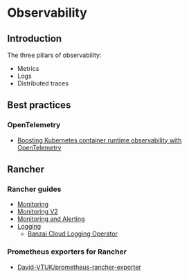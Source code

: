 # Observability

## Introduction

The three pillars of observability:

* Metrics
* Logs
* Distributed traces

## Best practices

### OpenTelemetry

* [Boosting Kubernetes container runtime observability with OpenTelemetry](https://kubernetes.io/blog/2022/12/01/runtime-observability-opentelemetry/)

## Rancher

### Rancher guides

* [Monitoring](https://ranchermanager.docs.rancher.com/pages-for-subheaders/monitoring-alerting-guides)
* [Monitoring V2](https://ranchermanager.docs.rancher.com/pages-for-subheaders/monitoring-v2-configuration-guides)
* [Monitoring and Alerting](https://ranchermanager.docs.rancher.com/pages-for-subheaders/monitoring-and-alerting)
* [Logging](https://ranchermanager.docs.rancher.com/pages-for-subheaders/logging)
  * [Banzai Cloud Logging Operator](https://banzaicloud.com/docs/one-eye/logging-operator/)

### Prometheus exporters for Rancher

* [David-VTUK/prometheus-rancher-exporter](https://github.com/David-VTUK/prometheus-rancher-exporter)
